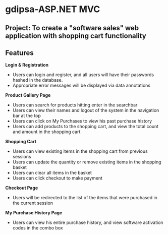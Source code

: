 # gdipsa-ASP.NET MVC

## Project: To create a "software sales" web application with shopping cart functionality

## Features

**Login & Registration**
- Users can login and register, and all users will have their passwords hashed in the database.
- Appropriate error messages will be displayed via data annotations

**Product Gallery Page**
- Users can search for products hitting enter in the searchbar
- Users can view their names and logout of the system in the navigation bar at the top
- Users can click on My Purchases to view his past purchase history
- Users can add products to the shopping cart, and view the total count and amount in the shopping cart

**Shopping Cart**
- Users can view existing items in the shopping cart from previous sessions
- Users can update the quantity or remove existing items in the shopping basket
- Users can clear all items in the basket
- Users can click checkout to make payment

**Checkout Page**
- Users will be redirected to the list of the items that were purchased in the current session

**My Purchase History Page**
- Users can view his entire purchase history, and view software activation codes in the combo box




